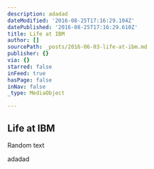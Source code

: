 ```yaml
---
description: adadad
dateModified: '2016-08-25T17:16:29.104Z'
datePublished: '2016-08-25T17:16:29.610Z'
title: Life at IBM
author: []
sourcePath: _posts/2016-06-03-life-at-ibm.md
publisher: {}
via: {}
starred: false
inFeed: true
hasPage: false
inNav: false
_type: MediaObject

---
```

<article style=""><h1>Life at IBM</h1><p>Random text</p></article>

adadad